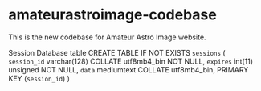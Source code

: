 # amateurastroimage-codebase
This is the new codebase for Amateur Astro Image website.

Session Database table
CREATE TABLE IF NOT EXISTS `sessions` (
  `session_id` varchar(128) COLLATE utf8mb4_bin NOT NULL,
  `expires` int(11) unsigned NOT NULL,
  `data` mediumtext COLLATE utf8mb4_bin,
  PRIMARY KEY (`session_id`)
)